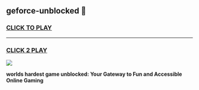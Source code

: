 
## geforce-unblocked 👋
<h3>
<a href="https://premium.freeplayer.one?title=geforce-unblocked&ref=14F">CLICK TO PLAY</a></h3>
<hr>

<h3>
<a href="https://premium.freeplayer.one?title=geforce-unblocked&ref=14F">CLICK 2 PLAY</a>
  
</h3>

<a href="https://premium.freeplayer.one?title=geforce-unblocked&ref=12F/"><img src="https://clearcache.store/games.png"></a>


**worlds hardest game unblocked: Your Gateway to Fun and Accessible Online Gaming**
